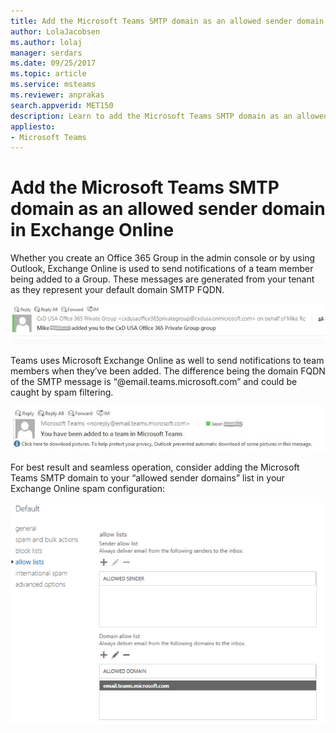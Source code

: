 ```yaml
---
title: Add the Microsoft Teams SMTP domain as an allowed sender domain in Exchange Online
author: LolaJacobsen
ms.author: lolaj
manager: serdars
ms.date: 09/25/2017
ms.topic: article
ms.service: msteams
ms.reviewer: anprakas
search.appverid: MET150
description: Learn to add the Microsoft Teams SMTP domain as an allowed sender domain in Exchange Online to send notifications to team members.
appliesto: 
- Microsoft Teams
---
```


Add the Microsoft Teams SMTP domain as an allowed sender domain in Exchange Online 
=============================================================================

Whether you create an Office 365 Group in the admin console or by using Outlook, Exchange Online is used to send notifications of a team member being added to a Group. These messages are generated from your tenant as they represent your default domain SMTP FQDN.

![Screenshot of an example Outlook email message header showing a user has been added to a group.](media/Add_the_Microsoft_Teams_SMTP_domain_as_an_accepted_domain_in_Exchange_Online_image1.jpg)

Teams uses Microsoft Exchange Online as well to send notifications to team members when they’ve been added. The difference being the domain FQDN of the SMTP message is “@email.teams.microsoft.com” and could be caught by spam filtering.

![Screenshot of an example Outlook email message header showing a user has been added to a group.](media/Add_the_Microsoft_Teams_SMTP_domain_as_an_accepted_domain_in_Exchange_Online_image2.jpg)

For best result and seamless operation, consider adding the Microsoft Teams SMTP domain to your “allowed sender domains” list in your Exchange Online spam configuration:

![Screenshot of the Allow lists section of Exchange Online spam configuration settings.](media/Add_the_Microsoft_Teams_SMTP_domain_as_an_accepted_domain_in_Exchange_Online_image3.png)
